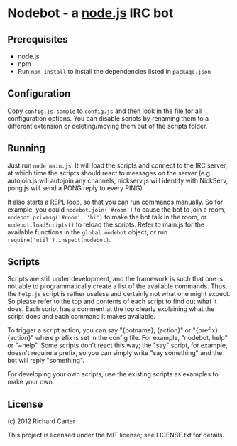 Nodebot - a [node.js](http://www.nodejs.org/) IRC bot
=====================================================

Prerequisites
-------------

- node.js
- npm
- Run `npm install` to install the dependencies listed in `package.json`

Configuration
-------------

Copy `config.js.sample` to `config.js` and then look in the file for all
configuration options. You can disable scripts by renaming them to a different
extension or deleting/moving them out of the scripts folder.

Running
-------

Just run `node main.js`. It will load the scripts and connect to the IRC server,
at which time the scripts should react to messages on the server (e.g.
autojoin.js will autojoin any channels, nickserv.js will identify with NickServ,
pong.js will send a PONG reply to every PING).

It also starts a REPL loop, so that you can run commands manually. So for
example, you could `nodebot.join('#room')` to cause the bot to join a room,
`nodebot.privmsg('#room', 'hi')` to make the bot talk in the room, or
`nodebot.loadScripts()` to reload the scripts. Refer to main.js for the
available functions in the `global.nodebot` object, or run
`require('util').inspect(nodebot)`.

Scripts
-------

Scripts are still under development, and the framework is such that one is not
able to programmatically create a list of the available commands. Thus, the
`help.js` script is rather useless and certainly not what one might expect. So
please refer to the top and contents of each script to find out what it does.
Each script has a comment at the top clearly explaining what the script does and
each command it makes available.

To trigger a script action, you can say "{botname}, {action}" or
"{prefix}{action}" where prefix is set in the config file.  For example,
"nodebot, help" or "~help". Some scripts don't react this way; the "say" script,
for example, doesn't require a prefix, so you can simply write "say something"
and the bot will reply "something".

For developing your own scripts, use the existing scripts as examples to make
your own.

License
-------

(c) 2012 Richard Carter

This project is licensed under the MIT license; see LICENSE.txt for details.
